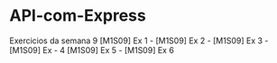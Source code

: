 # API-com-Express
Exercicios da semana 9 [M1S09] Ex 1 - [M1S09] Ex 2 - [M1S09] Ex 3 - [M1S09] Ex - 4 [M1S09] Ex 5 - [M1S09] Ex 6
